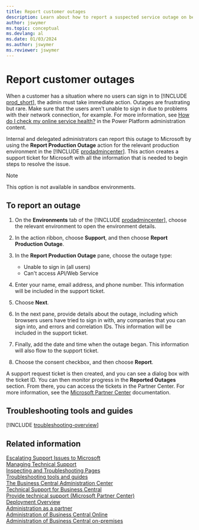 ```yaml
---
title: Report customer outages
description: Learn about how to report a suspected service outage on behalf of your Business Central online customers as the delegated administrator.
author: jswymer
ms.topic: conceptual
ms.devlang: al
ms.date: 01/03/2024
ms.author: jswymer
ms.reviewer: jswymer
---
```


# Report customer outages

When a customer has a situation where no users can sign in to [!INCLUDE [prod_short](../developer/includes/prod_short.md)], the admin must take immediate action. Outages are frustrating but rare. Make sure that the users aren't unable to sign in due to problems with their network connection, for example. For more information, see [How do I check my online service health?](/power-platform/admin/check-online-service-health) in the Power Platform administration content.  

Internal and delegated administrators can report this outage to Microsoft by using the **Report Production Outage** action for the relevant production environment in the [!INCLUDE [prodadmincenter](../developer/includes/prodadmincenter.md)]. This action creates a support ticket for Microsoft with all the information that is needed to begin steps to resolve the issue.  

> [!NOTE]
> This option is not available in sandbox environments.  

## To report an outage

1. On the **Environments** tab of the [!INCLUDE [prodadmincenter](../developer/includes/prodadmincenter.md)], choose the relevant environment to open the environment details.
2. In the action ribbon, choose **Support**, and then choose **Report Production Outage**.
3. In the **Report Production Outage** pane, choose the outage type:

    - Unable to sign in (all users)
    - Can't access API/Web Service

4. Enter your name, email address, and phone number. This information will be included in the support ticket.  
5. Choose **Next**.
6. In the next pane, provide details about the outage, including which browsers users have tried to sign in with, any companies that you can sign into, and errors and correlation IDs. This information will be included in the support ticket.  
7. Finally, add the date and time when the outage began. This information will also flow to the support ticket.  
8. Choose the consent checkbox, and then choose **Report**.

A support request ticket is then created, and you can see a dialog box with the ticket ID. You can then monitor progress in the **Reported Outages** section. From there, you can access the tickets in the Partner Center. For more information, see the [Microsoft Partner Center](/partner-center/) documentation.  

## Troubleshooting tools and guides
[!INCLUDE [troubleshooting-overview](../includes/include-troubleshooting-overview.md)]


## Related information

[Escalating Support Issues to Microsoft](raise-support-case.md)     
[Managing Technical Support](manage-technical-support.md)    
[Inspecting and Troubleshooting Pages](../developer/devenv-inspecting-pages.md)    
[Troubleshooting tools and guides](../developer/devenv-troubleshooting-overview.md)  
[The Business Central Administration Center](tenant-admin-center.md)    
[Technical Support for Business Central](../technical-support.md)    
[Provide technical support (Microsoft Partner Center)](/partner-center/provide-technical-support)    
[Deployment Overview](../deployment/Deployment.md)    
[Administration as a partner](tenant-administration.md#administration-as-a-partner)    
[Administration of Business Central Online](tenant-administration.md)    
[Administration of Business Central on-premises](Administration.md)    
